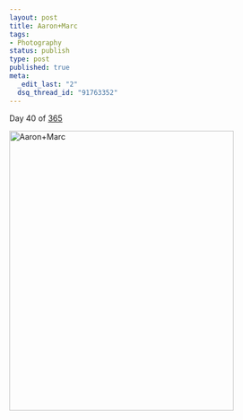 ```yaml
--- 
layout: post
title: Aaron+Marc
tags: 
- Photography
status: publish
type: post
published: true
meta: 
  _edit_last: "2"
  dsq_thread_id: "91763352"
---
```

Day 40 of <a href="http://www.flickr.com/photos/aaronbrethorst/sets/72157612028658986/">365</a>

<a href="http://www.flickr.com/photos/aaronbrethorst/3270088470/" title="Aaron+Marc by aaronbrethorst, on Flickr"><img src="http://farm4.static.flickr.com/3465/3270088470_71b1f61dd5.jpg" width="400" height="500" alt="Aaron+Marc" /></a>
